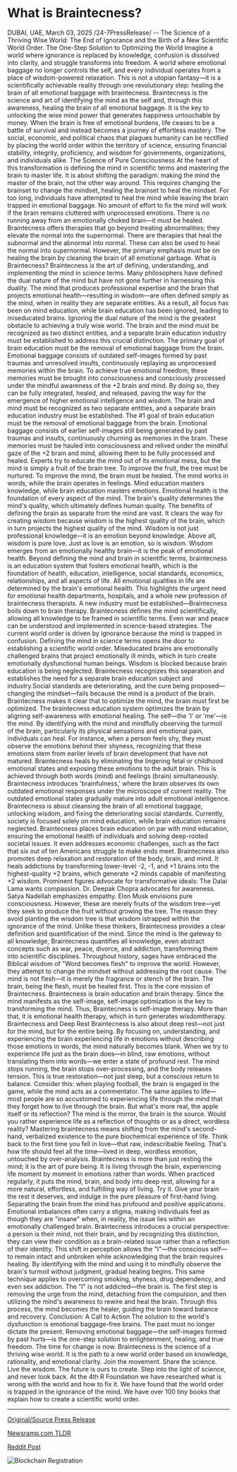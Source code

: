 # What is Braintecness?

DUBAI, UAE, March 03, 2025 /24-7PressRelease/ -- The Science of a Thriving Wise World: The End of Ignorance and the Birth of a New Scientific World Order. The One-Step Solution to Optimizing the World  Imagine a world where ignorance is replaced by knowledge, confusion is dissolved into clarity, and struggle transforms into freedom. A world where emotional baggage no longer controls the self, and every individual operates from a place of wisdom-powered relaxation. This is not a utopian fantasy—it is a scientifically achievable reality through one revolutionary step: healing the brain of all emotional baggage with braintecness.  Braintecness is the science and art of identifying the mind as the self and, through this awareness, healing the brain of all emotional baggage. It is the key to unlocking the wise mind power that generates happiness untouchable by money. When the brain is free of emotional burdens, life ceases to be a battle of survival and instead becomes a journey of effortless mastery. The social, economic, and political chaos that plagues humanity can be rectified by placing the world order within the territory of science, ensuring financial stability, integrity, proficiency, and wisdom for governments, organizations, and individuals alike.  The Science of Pure Consciousness  At the heart of this transformation is defining the mind in scientific terms and mastering the brain to master life. It is about shifting the paradigm: making the mind the master of the brain, not the other way around. This requires changing the brainset to change the mindset, healing the brainset to heal the mindset.  For too long, individuals have attempted to heal the mind while leaving the brain trapped in emotional baggage. No amount of effort to fix the mind will work if the brain remains cluttered with unprocessed emotions. There is no running away from an emotionally choked brain—it must be healed. Braintecness offers therapies that go beyond treating abnormalities; they elevate the normal into the supernormal. There are therapies that heal the subnormal and the abnormal into normal. These can also be used to heal the normal into supernormal. However, the primary emphasis must be on healing the brain by cleaning the brain of all emotional garbage.  What is Braintecness?  Braintecness is the art of defining, understanding, and implementing the mind in science terms. Many philosophers have defined the dual nature of the mind but have not gone further in harnessing this duality. The mind that produces professional expertise and the brain that projects emotional health—resulting in wisdom—are often defined simply as the mind, when in reality they are separate entities. As a result, all focus has been on mind education, while brain education has been ignored, leading to miseducated brains.  Ignoring the dual nature of the mind is the greatest obstacle to achieving a truly wise world. The brain and the mind must be recognized as two distinct entities, and a separate brain education industry must be established to address this crucial distinction. The primary goal of brain education must be the removal of emotional baggage from the brain. Emotional baggage consists of outdated self-images formed by past traumas and unresolved insults, continuously replaying as unprocessed memories within the brain. To achieve true emotional freedom, these memories must be brought into consciousness and consciously processed under the mindful awareness of the +2 brain and mind. By doing so, they can be fully integrated, healed, and released, paving the way for the emergence of higher emotional intelligence and wisdom. The brain and mind must be recognized as two separate entities, and a separate brain education industry must be established. The #1 goal of brain education must be the removal of emotional baggage from the brain. Emotional baggage consists of earlier self-images still being generated by past traumas and insults, continuously churning as memories in the brain. These memories must be hauled into consciousness and relived under the mindful gaze of the +2 brain and mind, allowing them to be fully processed and healed.  Experts try to educate the mind out of its emotional mess, but the mind is simply a fruit of the brain tree. To improve the fruit, the tree must be nurtured. To improve the mind, the brain must be healed. The mind works in words, while the brain operates in feelings. Mind education masters knowledge, while brain education masters emotions. Emotional health is the foundation of every aspect of the mind. The brain's quality determines the mind's quality, which ultimately defines human quality.  The benefits of defining the brain as separate from the mind are vast. It clears the way for creating wisdom because wisdom is the highest quality of the brain, which in turn projects the highest quality of the mind. Wisdom is not just professional knowledge—it is an emotion beyond knowledge. Above all, wisdom is pure love. Just as love is an emotion, so is wisdom. Wisdom emerges from an emotionally healthy brain—it is the peak of emotional health.  Beyond defining the mind and brain in scientific terms, braintecness is an education system that fosters emotional health, which is the foundation of health, education, intelligence, social standards, economics, relationships, and all aspects of life. All emotional qualities in life are determined by the brain's emotional health. This highlights the urgent need for emotional health departments, hospitals, and a whole new profession of braintecness therapists. A new industry must be established—Braintecness boils down to brain therapy.  Braintecness defines the mind scientifically, allowing all knowledge to be framed in scientific terms. Even war and peace can be understood and implemented in science-based strategies. The current world order is driven by ignorance because the mind is trapped in confusion. Defining the mind in science terms opens the door to establishing a scientific world order.  Miseducated brains are emotionally challenged brains that project emotionally ill minds, which in turn create emotionally dysfunctional human beings. Wisdom is blocked because brain education is being neglected. Braintecness recognizes this separation and establishes the need for a separate brain education subject and industry.Social standards are deteriorating, and the cure being proposed—changing the mindset—fails because the mind is a product of the brain. Braintecness makes it clear that to optimize the mind, the brain must first be optimized.  The braintecness education system optimizes the brain by aligning self-awareness with emotional healing. The self—the 'I' or 'me'—is the mind. By identifying with the mind and mindfully observing the turmoil of the brain, particularly its physical sensations and emotional pain, individuals can heal. For instance, when a person feels shy, they must observe the emotions behind their shyness, recognizing that these emotions stem from earlier levels of brain development that have not matured.  Braintecness heals by eliminating the lingering fetal or childhood emotional states and exposing these emotions to the adult brain. This is achieved through both words (mind) and feelings (brain) simultaneously. Braintecness introduces 'brainfulness,' where the brain observes its own outdated emotional responses under the microscope of current reality. The outdated emotional states gradually mature into adult emotional intelligence.   Braintecness is about cleansing the brain of all emotional baggage, unlocking wisdom, and fixing the deteriorating social standards. Currently, society is focused solely on mind education, while brain education remains neglected. Braintecness places brain education on par with mind education, ensuring the emotional health of individuals and solving deep-rooted societal issues. It even addresses economic challenges, such as the fact that six out of ten Americans struggle to make ends meet.  Braintecness also promotes deep relaxation and restoration of the body, brain, and mind. It heals addictions by transforming lower-level -2, -1, and +1 brains into the highest-quality +2 brains, which generate +2 minds capable of manifesting +2 wisdom.  Prominent figures advocate for transformative ideals:  The Dalai Lama wants compassion. Dr. Deepak Chopra advocates for awareness. Satya Nadellah emphasizes empathy. Elon Musk envisions pure consciousness.  However, these are merely fruits of the wisdom tree—yet they seek to produce the fruit without growing the tree. The reason they avoid planting the wisdom tree is that wisdom istrapped within the ignorance of the mind. Unlike these thinkers, Braintecness provides a clear definition and quantification of the mind. Since the mind is the gateway to all knowledge, Braintecness quantifies all knowledge, even abstract concepts such as war, peace, divorce, and addiction, transforming them into scientific disciplines.  Throughout history, sages have embraced the Biblical wisdom of "Word becomes flesh" to improve the world. However, they attempt to change the mindset without addressing the root cause. The mind is not flesh—it is merely the fragrance or stench of the brain. The brain, being the flesh, must be healed first. This is the core mission of Braintecness.  Braintecness is brain education and brain therapy. Since the mind manifests as the self-image, self-image optimization is the key to transforming the mind. Thus, Braintecness is self-image therapy. More than that, it is emotional health therapy, which in turn generates wisdomtherapy.  Braintecness and Deep Rest  Braintecness is also about deep rest—not just for the mind, but for the entire being. By focusing on, understanding, and experiencing the brain experiencing life in emotions without describing those emotions in words, the mind naturally becomes blank. When we try to experience life just as the brain does—in blind, raw emotions, without translating them into words—we enter a state of profound rest. The mind stops running, the brain stops over-processing, and the body releases tension. This is true restoration—not just sleep, but a conscious return to balance.  Consider this: when playing football, the brain is engaged in the game, while the mind acts as a commentator. The same applies to life—most people are so accustomed to experiencing life through the mind that they forget how to live through the brain. But what's more real, the apple itself or its reflection? The mind is the mirror, the brain is the source. Would you rather experience life as a reflection of thoughts or as a direct, wordless reality?  Mastering braintecness means shifting from the mind's second-hand, verbalized existence to the pure biochemical experience of life. Think back to the first time you fell in love—that raw, indescribable feeling. That's how life should feel all the time—lived in deep, wordless emotion, untouched by over-analysis.  Braintecness is more than just resting the mind; it is the art of pure being. It is living through the brain, experiencing life moment by moment in emotions rather than words. When practiced regularly, it puts the mind, brain, and body into deep rest, allowing for a more natural, effortless, and fulfilling way of living.  Try it. Give your brain the rest it deserves, and indulge in the pure pleasure of first-hand living.  Separating the brain from the mind has profound and positive applications.   Emotional imbalances often carry a stigma, making individuals feel as though they are "insane" when, in reality, the issue lies within an emotionally challenged brain. Braintecness introduces a crucial perspective: a person is their mind, not their brain, and by recognizing this distinction, they can view their condition as a brain-related issue rather than a reflection of their identity.  This shift in perception allows the "I"—the conscious self—to remain intact and unbroken while acknowledging that the brain requires healing. By identifying with the mind and using it to mindfully observe the brain's turmoil without judgment, gradual healing begins.  This same technique applies to overcoming smoking, shyness, drug dependency, and even sex addiction. The "I" is not addicted—the brain is. The first step is removing the urge from the mind, detaching from the compulsion, and then utilizing the mind's awareness to rewire and heal the brain. Through this process, the mind becomes the healer, guiding the brain toward balance and recovery.  Conclusion: A Call to Action  The solution to the world's dysfunction is emotional baggage-free brains. The past must no longer dictate the present. Removing emotional baggage—the self-images formed by past hurts—is the one-step solution to enlightenment, healing, and true freedom.  The time for change is now.  Braintecness is the science of a thriving wise world. It is the path to a new world order based on knowledge, rationality, and emotional clarity. Join the movement. Share the science. Live the wisdom.  The future is ours to create. Step into the light of science, and never look back.  At the 4th R Foundation we have researched what is wrong with the world and how to fix it. We have found that the world order is trapped in the ignorance of the mind. We have over 100 tiny books that explain how to create a scientific world order. 

---

[Original/Source Press Release](https://www.24-7pressrelease.com/press-release/520198/what-is-braintecness)
                    

[Newsramp.com TLDR](https://newsramp.com/curated-news/braintecness-the-science-of-healing-the-brain-and-unlocking-wisdom/cee764bdf574a223ed347a1bf3f82b6f) 

 



[Reddit Post](https://www.reddit.com/r/AlternativeHealthNews/comments/1j2h15m/braintecness_the_science_of_healing_the_brain_and/) 



![Blockchain Registration](https://cdn.newsramp.app/24-7PressRelease/qrcode/253/3/fondRcS9.webp)
